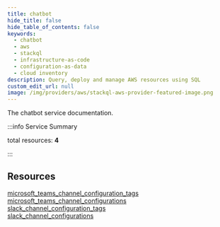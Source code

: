 ```yaml
---
title: chatbot
hide_title: false
hide_table_of_contents: false
keywords:
  - chatbot
  - aws
  - stackql
  - infrastructure-as-code
  - configuration-as-data
  - cloud inventory
description: Query, deploy and manage AWS resources using SQL
custom_edit_url: null
image: /img/providers/aws/stackql-aws-provider-featured-image.png
---
```


The chatbot service documentation.

:::info Service Summary

<div class="row">
<div class="providerDocColumn">
<span>total resources:&nbsp;<b>4</b></span><br />
</div>
</div>

:::

## Resources
<div class="row">
<div class="providerDocColumn">
<a href="/providers/aws/chatbot/microsoft_teams_channel_configuration_tags/">microsoft_teams_channel_configuration_tags</a><br />
<a href="/providers/aws/chatbot/microsoft_teams_channel_configurations/">microsoft_teams_channel_configurations</a>
</div>
<div class="providerDocColumn">
<a href="/providers/aws/chatbot/slack_channel_configuration_tags/">slack_channel_configuration_tags</a><br />
<a href="/providers/aws/chatbot/slack_channel_configurations/">slack_channel_configurations</a>
</div>
</div>